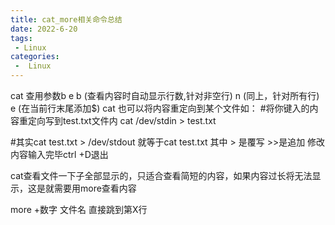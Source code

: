 ```yaml
---
title: cat_more相关命令总结
date: 2022-6-20
tags:
 - Linux
categories:
 -  Linux
---
```




cat 查用参数b e
b   (查看内容时自动显示行数,针对非空行)
n   (同上，针对所有行)
e   (在当前行末尾添加$)
cat 也可以将内容重定向到某个文件如：
#将你键入的内容重定向写到test.txt文件内
cat /dev/stdin > test.txt

#其实cat test.txt > /dev/stdout 就等于cat test.txt
其中 > 是覆写  >>是追加
修改内容输入完毕ctrl +D退出

cat查看文件一下子全部显示的，只适合查看简短的内容，如果内容过长将无法显示，这是就需要用more查看内容


more +数字 文件名 直接跳到第X行

